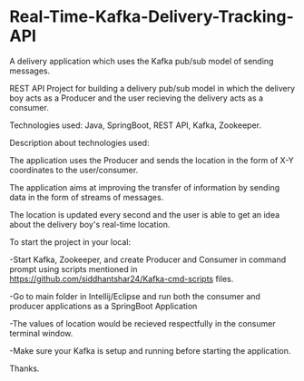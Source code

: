 # Real-Time-Kafka-Delivery-Tracking-API
A delivery application which uses the Kafka pub/sub model of sending messages.

REST API Project for building a delivery pub/sub model in which the delivery boy acts as a Producer and the user recieving the delivery acts as a consumer.

Technologies used: Java, SpringBoot, REST API, Kafka, Zookeeper.

Description about technologies used:

The application uses the Producer and sends the location in the form of X-Y coordinates to the user/consumer.

The application aims at improving the transfer of information by sending data in the form of streams of messages.

The location is updated every second and the user is able to get an idea about the delivery boy's real-time location.

To start the project in your local:

-Start Kafka, Zookeeper, and create Producer and Consumer in command prompt using scripts mentioned in https://github.com/siddhantshar24/Kafka-cmd-scripts files.

-Go to main folder in Intellij/Eclipse and run both the consumer and producer applications as a SpringBoot Application

-The values of location would be recieved respectfully in the consumer terminal window.

-Make sure your Kafka is setup and running before starting the application.

Thanks.

